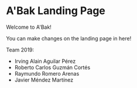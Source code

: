 # A'Bak Landing Page

Welcome to A'Bak!

You can make changes on the landing page in here!

Team 2019:

- Irving Alain Aguilar Pérez
- Roberto Carlos Guzmán Cortés
- Raymundo Romero Arenas
- Javier Méndez Martínez